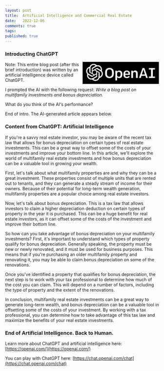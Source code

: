 ```yaml
---
layout: post
title:  Artificial Intelligence and Commercial Real Estate
date:   2022-12-06
comments: true
tags: 
published: true
---
```

 
### Introducting ChatGPT

<img src="/images/OpenAI_RayHightower.png" align="right" width="250" padding="10" alt="OpenAI and ChatGPT - Commercial Real Estate" title="OpenAI and ChatGPT - Commercial Real Estate" /> 

Note: This entire blog post (after this brief introduction) was written by an artificial intelligence device called ChatGPT. 

I prompted the AI with the following request: _Write a blog post on multifamily investments and bonus depreciation._

What do you think of the AI's performance?

<!--more-->

End of intro. The AI-generated article appears below.

### Content from ChatGPT: Artificial Intelligence

If you're a savvy real estate investor, you may be aware of the recent tax law that allows for bonus depreciation on certain types of real estate investments. This can be a great way to offset some of the costs of your investments and improve your bottom line. In this article, we'll explore the world of multifamily real estate investments and how bonus depreciation can be a valuable tool in growing your wealth.

First, let's talk about what multifamily properties are and why they can be a great investment. These properties consist of multiple units that are rented out to tenants, and they can generate a steady stream of income for their owners. Because of their potential for long-term wealth generation, multifamily properties are a popular choice among real estate investors.

Now, let's talk about bonus depreciation. This is a tax law that allows investors to claim a higher depreciation deduction on certain types of property in the year it is purchased. This can be a huge benefit for real estate investors, as it can offset some of the costs of the investment and improve their bottom line.

So how can you take advantage of bonus depreciation on your multifamily investments? First, it's important to understand which types of property qualify for bonus depreciation. Generally speaking, the property must be new or newly renovated, and it must be used for business purposes. This means that if you're purchasing an older multifamily property and renovating it, you may be able to claim bonus depreciation on some of the renovations.

Once you've identified a property that qualifies for bonus depreciation, the next step is to work with your tax professional to determine how much of the cost you can claim. This will depend on a number of factors, including the type of property and the extent of the renovations.

In conclusion, multifamily real estate investments can be a great way to generate long-term wealth, and bonus depreciation can be a valuable tool in offsetting some of the costs of your investment. By working with a tax professional, you can determine how to take advantage of this tax law and maximize the benefits of your real estate investments.
 
### End of Artificial Intelligence. Back to Human.

Learn more about ChatGPT and artificial intelligence here:
[https://openai.com/](https://openai.com/)

You can play with ChatGPT here: 
[https://chat.openai.com/chat](https://chat.openai.com/chat)
